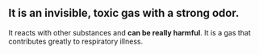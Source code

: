 ## It is an invisible, toxic gas with a strong odor.

It reacts with other substances and **can be really harmful**. It is a gas that contributes greatly to respiratory illness.
